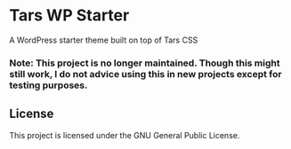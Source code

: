 # Tars WP Starter

A WordPress starter theme built on top of Tars CSS

### Note: This project is no longer maintained. Though this might still work, I do not advice using this in new projects except for testing purposes.

## License

This project is licensed under the GNU General Public License.